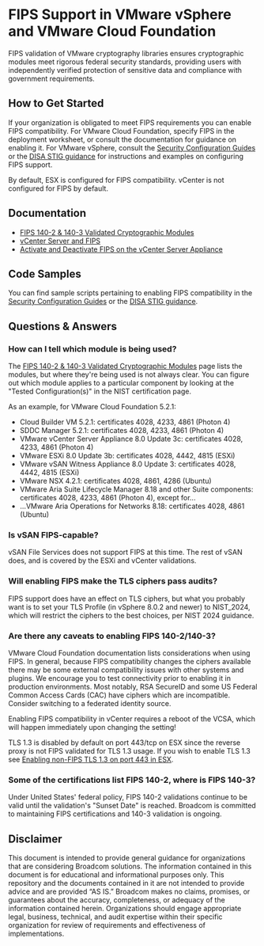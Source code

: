 # FIPS Support in VMware vSphere and VMware Cloud Foundation

FIPS validation of VMware cryptography libraries ensures cryptographic modules meet rigorous federal security standards, providing users with independently verified protection of sensitive data and compliance with government requirements. 

## How to Get Started

If your organization is obligated to meet FIPS requirements you can enable FIPS compatibility. For VMware Cloud Foundation, specify FIPS in the deployment worksheet, or consult the documentation for guidance on enabling it. For VMware vSphere, consult the [Security Configuration Guides](https://github.com/vmware/vcf-security-and-compliance-guidelines/tree/main/security-configuration-hardening-guide) or the [DISA STIG guidance](https://github.com/vmware/dod-compliance-and-automation/tree/master) for instructions and examples on configuring FIPS support.

By default, ESX is configured for FIPS compatibility. vCenter is not configured for FIPS by default.

## Documentation

- [FIPS 140-2 & 140-3 Validated Cryptographic Modules](https://www.vmware.com/solutions/security/certifications/fips)
- [vCenter Server and FIPS](https://techdocs.broadcom.com/us/en/vmware-cis/vsphere/vsphere/8-0/vsphere-security-8-0/understanding-vsphere-hardening-and-compliance/vcenter-server-and-fips.html)
- [Activate and Deactivate FIPS on the vCenter Server Appliance](https://techdocs.broadcom.com/us/en/vmware-cis/vsphere/vsphere/8-0/vsphere-security-8-0/understanding-vsphere-hardening-and-compliance/vcenter-server-and-fips/enable-and-disable-fips-on-the-vcenter-server-appliance.html)

## Code Samples

You can find sample scripts pertaining to enabling FIPS compatibility in the [Security Configuration Guides](https://github.com/vmware/vcf-security-and-compliance-guidelines/tree/main/security-configuration-hardening-guide) or the [DISA STIG guidance](https://github.com/vmware/dod-compliance-and-automation/tree/master).

## Questions & Answers

### How can I tell which module is being used?

The [FIPS 140-2 & 140-3 Validated Cryptographic Modules](https://www.vmware.com/solutions/security/certifications/fips) page lists the modules, but where they're being used is not always clear. You can figure out which module applies to a particular component by looking at the "Tested Configuration(s)" in the NIST certification page.

As an example, for VMware Cloud Foundation 5.2.1:

- Cloud Builder VM 5.2.1: certificates 4028, 4233, 4861 (Photon 4)
- SDDC Manager 5.2.1: certificates 4028, 4233, 4861 (Photon 4)
- VMware vCenter Server Appliance 8.0 Update 3c: certificates 4028, 4233, 4861 (Photon 4)
- VMware ESXi 8.0 Update 3b: certificates 4028, 4442, 4815 (ESXi)
- VMware vSAN Witness Appliance 8.0 Update 3: certificates 4028, 4442, 4815 (ESXi)
- VMware NSX 4.2.1: certificates 4028, 4861, 4286 (Ubuntu)
- VMware Aria Suite Lifecycle Manager 8.18 and other Suite components: certificates 4028, 4233, 4861 (Photon 4), except for...
- ...VMware Aria Operations for Networks 8.18: certificates 4028, 4861 (Ubuntu)

### Is vSAN FIPS-capable?

vSAN File Services does not support FIPS at this time. The rest of vSAN does, and is covered by the ESXi and vCenter validations.

### Will enabling FIPS make the TLS ciphers pass audits?

FIPS support does have an effect on TLS ciphers, but what you probably want is to set your TLS Profile (in vSphere 8.0.2 and newer) to NIST_2024, which will restrict the ciphers to the best choices, per NIST 2024 guidance.

### Are there any caveats to enabling FIPS 140-2/140-3?

VMware Cloud Foundation documentation lists considerations when using FIPS. In general, because FIPS compatibility changes the ciphers available there may be some external compatibility issues with other systems and plugins. We encourage you to test connectivity prior to enabling it in production environments. Most notably, RSA SecureID and some US Federal Common Access Cards (CAC) have ciphers which are incompatible. Consider switching to a federated identity source.

Enabling FIPS compatibility in vCenter requires a reboot of the VCSA, which will happen immediately upon changing the setting!

TLS 1.3 is disabled by default on port 443/tcp on ESX since the reverse proxy is not FIPS validated for TLS 1.3 usage. If you wish to enable TLS 1.3 see [Enabling non-FIPS TLS 1.3 on port 443 in ESX](https://knowledge.broadcom.com/external/article/312033/enabling-nonfips-tls-13-on-port-443-in-e.html).

### Some of the certifications list FIPS 140-2, where is FIPS 140-3?

Under United States' federal policy, FIPS 140-2 validations continue to be valid until the validation's "Sunset Date" is reached. Broadcom is committed to maintaining FIPS certifications and 140-3 validation is ongoing.

## Disclaimer

This document is intended to provide general guidance for organizations that are considering Broadcom solutions. The information contained in this document is for educational and informational purposes only. This  repository and the documents contained in it are not intended to provide advice and are provided “AS IS.” Broadcom makes no claims, promises, or guarantees about the accuracy, completeness, or adequacy of the information contained herein. Organizations should engage appropriate legal, business, technical, and audit expertise within their specific organization for review of requirements and effectiveness of implementations.